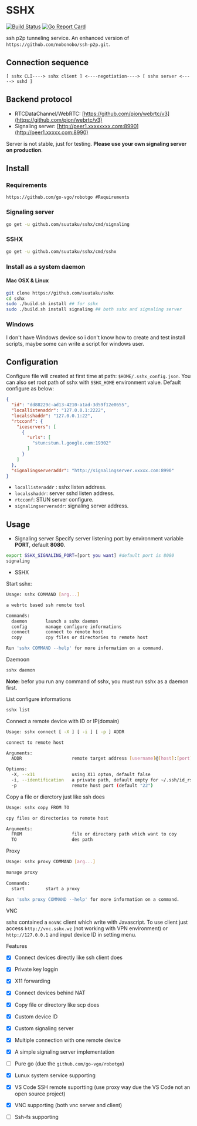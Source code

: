 # SSHX

[![Build Status](https://travis-ci.com/suutaku/sshx.svg?branch=master)](https://travis-ci.com/suutaku/sshx)
[![Go Report Card](https://goreportcard.com/badge/github.com/suutaku/sshx)](https://goreportcard.com/report/github.com/suutaku/sshx)


ssh p2p tunneling service. An enhanced version of 
`https://github.com/nobonobo/ssh-p2p.git`.


## Connection sequence

```
[ sshx CLI----> sshx client ] <----negotiation----> [ sshx server <-----> sshd ]
```

## Backend protocol

* RTCDataChannel/WebRTC: [https://github.com/pion/webrtc/v3](https://github.com/pion/webrtc/v3)
* Signaling server: [http://peer1.xxxxxxxx.com:8990](http://peer1.xxxxx.com:8990)

Server is not stable, just for testing. **Please use your own signaling server on production**.

## Install

### Requirements

`https://github.com/go-vgo/robotgo #Requirements`

### Signaling server
```bash
go get -u github.com/suutaku/sshx/cmd/signaling
```

### SSHX
```bash
go get -u github.com/suutaku/sshx/cmd/sshx
```

### Install as a system daemon

#### Mac OSX & Linux

```bash
git clone https://github.com/suutaku/sshx
cd sshx
sudo ./build.sh install ## for sshx
sudo ./build.sh install signaling ## both sshx and signaling server
```

### Windows
I don't have Windows device so i don't know how to create and test install scripts, maybe some can write a script for windows user.


## Configuration
Configure file will created at first time at path: `$HOME/.sshx_config.json`. You can also set root path of sshx with `SSHX_HOME` environment value.
Default configure as below:

```json
{
  "id": "dd88229c-ad13-4210-a1ad-3d59f12e0655",
  "locallistenaddr": "127.0.0.1:2222",
  "localsshaddr": "127.0.0.1:22",
  "rtcconf": {
    "iceservers": [
      {
        "urls": [
          "stun:stun.l.google.com:19302"
        ]
      }
    ]
  },
  "signalingserveraddr": "http://signalingserver.xxxxx.com:8990"
}
```
* `locallistenaddr` : sshx listen address.
* `localsshaddr`: server sshd  listen address.
* `rtcconf`: STUN server configure.
* `signalingserveraddr`: signaling server address.

## Usage
* Signaling server
Specify server listening port by environment variable **PORT**, default **8080**.

```bash
export SSHX_SIGNALING_PORT=[port you want] #default port is 8080
signaling
```

* SSHX

Start sshx:

```bash
Usage: sshx COMMAND [arg...]

a webrtc based ssh remote tool

Commands:
  daemon       launch a sshx daemon
  config       manage configure informations
  connect      connect to remote host
  copy         cpy files or directories to remote host

Run 'sshx COMMAND --help' for more information on a command.
```
Daemoon

```bash
sshx daemon
```
**Note:** befor you run any command of sshx, you must run sshx as a daemon first.

List configure informations

```bash
sshx list
```

Connect a remote device with ID or IP(domain)

```bash
Usage: sshx connect [ -X ] [ -i ] [ -p ] ADDR

connect to remote host

Arguments:
  ADDR                   remote target address [username]@[host]:[port]

Options:
  -X, --x11              using X11 opton, default false
  -i, --identification   a private path, default empty for ~/.ssh/id_rsa
  -p                     remote host port (default "22")
```
Copy a file or dierctory just like ssh does

```bash
Usage: sshx copy FROM TO

cpy files or directories to remote host

Arguments:
  FROM                   file or directory path which want to coy
  TO                     des path
```

Proxy

```bash
Usage: sshx proxy COMMAND [arg...]

manage proxy
               
Commands:      
  start        start a proxy
               
Run 'sshx proxy COMMAND --help' for more information on a command.
```

VNC 

sshx contained a `noVNC` client which write with Javascript. To use client just access `http://vnc.sshx.wz` (not working with VPN environment) or `http://127.0.0.1` and input device ID in setting menu.

Features

- [x] Connect devices directly like ssh client does
- [x] Private key loggin
- [x] X11 forwarding
- [x] Connect devices behind NAT
- [x] Copy file or directory like scp does
- [x] Custom device ID
- [x] Custom signaling server
- [x] Multiple connection with one remote device
- [x] A simple signaling server implementation
- [ ] Pure go (due the `github.com/go-vgo/robotgo`)
- [x] Lunux system service supporting
- [x] VS Code SSH remote suportting (use proxy way due the VS Code not an open source project)
- [x] VNC supporting (both vnc server and client)
- [ ] Ssh-fs supporting


